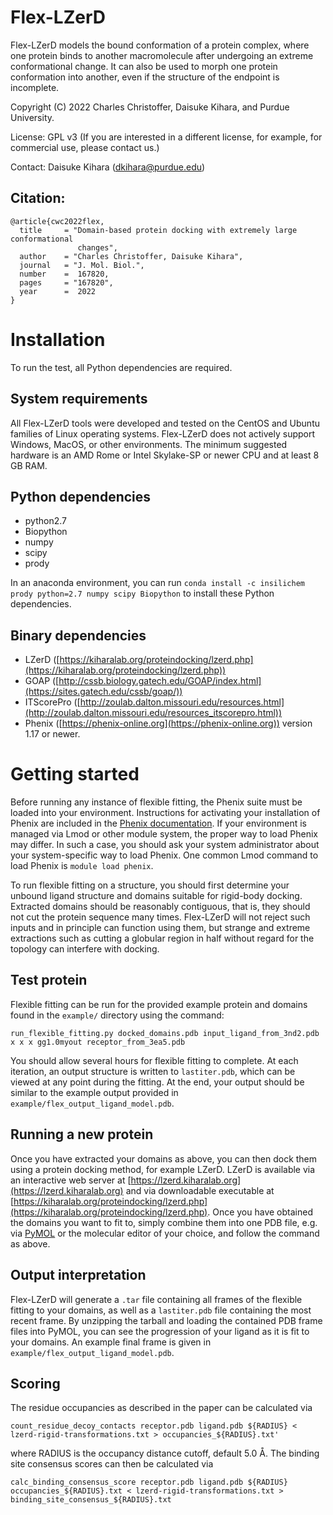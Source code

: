 # Flex-LZerD

Flex-LZerD models the bound conformation of a protein complex, where one protein binds to another macromolecule after undergoing an extreme conformational change. It can also be used to morph one protein conformation into another, even if the structure of the endpoint is incomplete.

Copyright (C) 2022 Charles Christoffer, Daisuke Kihara, and Purdue University.

License: GPL v3 (If you are interested in a different license, for example, for commercial use, please contact us.)

Contact: Daisuke Kihara (dkihara@purdue.edu)

## Citation:
```
@article{cwc2022flex,
  title     = "Domain-based protein docking with extremely large conformational
               changes",
  author    = "Charles Christoffer, Daisuke Kihara",
  journal   = "J. Mol. Biol.",
  number    =  167820,
  pages     = "167820",
  year      =  2022
}

```

Installation
============

To run the test, all Python dependencies are required.

System requirements
-------------------
All Flex-LZerD tools were developed and tested on the CentOS and Ubuntu families of Linux operating systems. Flex-LZerD does not actively support Windows, MacOS, or other environments. The minimum suggested hardware is an AMD Rome or Intel Skylake-SP or newer CPU and at least 8 GB RAM.

Python dependencies
-------------------
- python2.7
- Biopython
- numpy
- scipy
- prody

In an anaconda environment, you can run `conda install -c insilichem prody python=2.7 numpy scipy Biopython` to install these Python dependencies.

Binary dependencies
-------------------
- LZerD ([https://kiharalab.org/proteindocking/lzerd.php](https://kiharalab.org/proteindocking/lzerd.php))
- GOAP ([http://cssb.biology.gatech.edu/GOAP/index.html](https://sites.gatech.edu/cssb/goap/))
- ITScorePro ([http://zoulab.dalton.missouri.edu/resources.html](http://zoulab.dalton.missouri.edu/resources_itscorepro.html))
- Phenix ([https://phenix-online.org](https://phenix-online.org)) version 1.17 or newer.

Getting started
===============
Before running any instance of flexible fitting, the Phenix suite must be loaded into your environment. Instructions for activating your installation of Phenix are included in the [Phenix documentation](https://phenix-online.org/documentation/install-setup-run.html#setting-up-the-command-line-environment). If your environment is managed via Lmod or other module system, the proper way to load Phenix may differ. In such a case, you should ask your system administrator about your system-specific way to load Phenix. One common Lmod command to load Phenix is `module load phenix`.

To run flexible fitting on a structure, you should first determine your unbound ligand structure and domains suitable for rigid-body docking. Extracted domains should be reasonably contiguous, that is, they should not cut the protein sequence many times. Flex-LZerD will not reject such inputs and in principle can function using them, but strange and extreme extractions such as cutting a globular region in half without regard for the topology can interfere with docking.

Test protein
------------
Flexible fitting can be run for the provided example protein and domains found in the `example/` directory using the command:

```run_flexible_fitting.py docked_domains.pdb input_ligand_from_3nd2.pdb x x x gg1.0myout receptor_from_3ea5.pdb```

You should allow several hours for flexible fitting to complete. At each iteration, an output structure is written to `lastiter.pdb`, which can be viewed at any point during the fitting. At the end, your output should be similar to the example output provided in `example/flex_output_ligand_model.pdb`.

Running a new protein
---------------------
Once you have extracted your domains as above, you can then dock them using a protein docking method, for example LZerD. LZerD is available via an interactive web server at [https://lzerd.kiharalab.org](https://lzerd.kiharalab.org) and via downloadable executable at [https://kiharalab.org/proteindocking/lzerd.php](https://kiharalab.org/proteindocking/lzerd.php). Once you have obtained the domains you want to fit to, simply combine them into one PDB file, e.g. via [PyMOL](https://pymol.org) or the molecular editor of your choice, and follow the command as above.

Output interpretation
---------------------
Flex-LZerD will generate a `.tar` file containing all frames of the flexible fitting to your domains, as well as a `lastiter.pdb` file containing the most recent frame. By unzipping the tarball and loading the contained PDB frame files into PyMOL, you can see the progression of your ligand as it is fit to your domains. An example final frame is given in `example/flex_output_ligand_model.pdb`.

Scoring
-------
The residue occupancies as described in the paper can be calculated via
```
count_residue_decoy_contacts receptor.pdb ligand.pdb ${RADIUS} < lzerd-rigid-transformations.txt > occupancies_${RADIUS}.txt'
```
where RADIUS is the occupancy distance cutoff, default 5.0 Å. The binding site consensus scores can then be calculated via
```
calc_binding_consensus_score receptor.pdb ligand.pdb ${RADIUS} occupancies_${RADIUS}.txt < lzerd-rigid-transformations.txt > binding_site_consensus_${RADIUS}.txt
```
